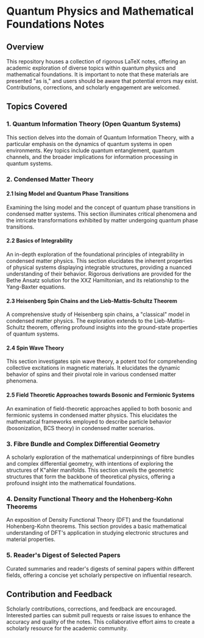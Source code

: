# Quantum Physics and Mathematical Foundations Notes

## Overview

This repository houses a collection of rigorous LaTeX notes, offering an academic exploration of diverse topics within quantum physics and mathematical foundations.
It is important to note that these materials are presented "as is," and users should be aware that potential errors may exist. Contributions, corrections, and scholarly engagement are welcomed.

## Topics Covered

### 1. Quantum Information Theory (Open Quantum Systems)

This section delves into the domain of Quantum Information Theory, with a particular emphasis on the dynamics of quantum systems in open environments.
Key topics include quantum entanglement, quantum channels, and the broader implications for information processing in quantum systems.

### 2. Condensed Matter Theory

#### 2.1 Ising Model and Quantum Phase Transitions

Examining the Ising model and the concept of quantum phase transitions in condensed matter systems. 
This section illuminates critical phenomena and the intricate transformations exhibited by matter undergoing quantum phase transitions.

#### 2.2 Basics of Integrability

An in-depth exploration of the foundational principles of integrability in condensed matter physics. 
This section elucidates the inherent properties of physical systems displaying integrable structures, providing a nuanced understanding of their behavior.
Rigorous derivations are provided for the Bethe Ansatz solution for the XXZ Hamiltonian, and its relationship to the Yang-Baxter equations. 

#### 2.3 Heisenberg Spin Chains and the Lieb-Mattis-Schultz Theorem

A comprehensive study of Heisenberg spin chains, a "classical" model in condensed matter physics. 
The exploration extends to the Lieb-Mattis-Schultz theorem, offering profound insights into the ground-state properties of quantum systems.

#### 2.4 Spin Wave Theory

This section investigates spin wave theory, a potent tool for comprehending collective excitations in magnetic materials. 
It elucidates the dynamic behavior of spins and their pivotal role in various condensed matter phenomena.

#### 2.5 Field Theoretic Approaches towards Bosonic and Fermionic Systems

An examination of field-theoretic approaches applied to both bosonic and fermionic systems in condensed matter physics. 
This elucidates the mathematical frameworks employed to describe particle behavior (bosonization, BCS theory) in condensed matter scenarios.

### 3. Fibre Bundle and Complex Differential Geometry

A scholarly exploration of the mathematical underpinnings of fibre bundles and complex differential geometry, with intentions of exploring the structures 
of K\"ahler manifolds. This section unveils the geometric structures that form the backbone of theoretical physics, offering a profound insight into the mathematical foundations.

### 4. Density Functional Theory and the Hohenberg-Kohn Theorems

An exposition of Density Functional Theory (DFT) and the foundational Hohenberg-Kohn theorems. 
This section provides a basic mathematical understanding of DFT's application in studying electronic structures and material properties.

### 5. Reader's Digest of Selected Papers

Curated summaries and reader's digests of seminal papers within different fields, offering a concise yet scholarly perspective on influential research.

## Contribution and Feedback

Scholarly contributions, corrections, and feedback are encouraged. 
Interested parties can submit pull requests or raise issues to enhance the accuracy and quality of the notes. 
This collaborative effort aims to create a scholarly resource for the academic community.
